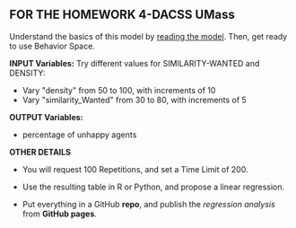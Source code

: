 ## FOR THE HOMEWORK 4-DACSS UMass

Understand the basics of this model by [reading the model](https://dacss-cssmeths.github.io/ABM_hw4/). Then, get ready to use Behavior Space.

**INPUT Variables:**
Try different values for SIMILARITY-WANTED and DENSITY:
* Vary "density" from 50 to 100, with increments of 10
* Vary "similarity_Wanted" from 30 to 80, with increments of 5

**OUTPUT Variables:**
* percentage of unhappy agents

**OTHER DETAILS**

* You will request 100 Repetitions, and set a Time Limit of 200.

* Use the resulting table in R or Python, and propose a linear regression.

* Put everything in a GitHub **repo**, and publish the *regression analysis* from **GitHub pages**.


